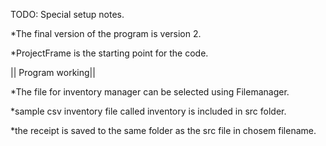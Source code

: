 TODO: Special setup notes.

*The final version of the program is version 2.

*ProjectFrame is the starting point for the code.

|| Program working||

*The file for inventory manager can be selected using Filemanager.

*sample csv inventory file called inventory is included in src folder.

*the receipt is saved to the same folder as the src file in chosem filename.



